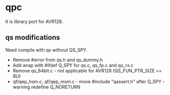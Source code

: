 qpc
===

It is library port for AVR128.

qs modifications
----------------

Need compile with qs without QS_SPY.

* Remove #error from qs.h and qs_dummy.h
* Add wrap with #ifdef Q_SPY for qs.c, qs_fp.c and qs_rx.c
* Remove qs_64bit.c - not applicable for AVR128 (QS_FUN_PTR_SIZE == 8U)
* qf/qep_hsm.c, qf/qep_msm.c - move #include "qassert.h" after Q_SPY - warning redefine Q_NORETURN
    